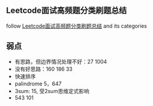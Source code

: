 ## Leetcode面试高频题分类刷题总结
follow [Leetcode面试高频题分类刷题总结](https://zhuanlan.zhihu.com/p/349940945) and its categories

## 弱点
* 有思路，但边界情况处理不好：27 1004
* 没有好思路：160 186 33
* 快速排序
* palindrome 5，647
* 3sum: 15, 受2sum思维定式影响
* 543 101
